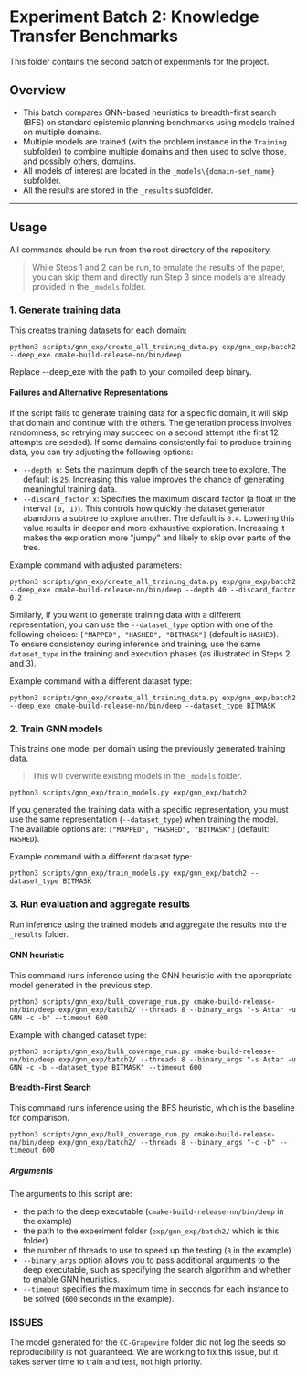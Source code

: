 # Experiment Batch 2: Knowledge Transfer Benchmarks

This folder contains the second batch of experiments for the project.

## Overview

- This batch compares GNN-based heuristics to breadth-first search (BFS) on standard epistemic planning benchmarks using models trained on multiple domains.
- Multiple models are trained (with the problem instance in the `Training` subfolder) to combine multiple domains and then used to solve those, and possibly others, domains.
- All models of interest are located in the `_models\{domain-set_name}` subfolder.
- All the results are stored in the `_results` subfolder.

------------------------------------------------------------------------

## Usage

All commands should be run from the root directory of the repository.
> While Steps 1 and 2 can be run, to emulate the results of the paper, you
can skip them and directly run Step 3 since models are already provided
in the `_models` folder.

### 1. Generate training data

This creates training datasets for each domain:

``` console
python3 scripts/gnn_exp/create_all_training_data.py exp/gnn_exp/batch2 --deep_exe cmake-build-release-nn/bin/deep
```

Replace --deep_exe with the path to your compiled deep binary.

#### Failures and Alternative Representations

If the script fails to generate training data for a specific domain, it
will skip that domain and continue with the others. The generation
process involves randomness, so retrying may succeed on a second
attempt (the first 12 attempts are seeded).
If some domains consistently fail to produce training data, you
can try adjusting the following options:

-   `--depth n`: Sets the maximum depth of the search tree to explore.
    The default is `25`. Increasing this value improves the chance of
    generating meaningful training data.
-   `--discard_factor x`: Specifies the maximum discard factor (a float
    in the interval `[0, 1)`). This controls how quickly the dataset
    generator abandons a subtree to explore another. The default is
    `0.4`. Lowering this value results in deeper and more exhaustive
    exploration. Increasing it makes the exploration more "jumpy" and
    likely to skip over parts of the tree.

Example command with adjusted parameters:

``` console
python3 scripts/gnn_exp/create_all_training_data.py exp/gnn_exp/batch2 --deep_exe cmake-build-release-nn/bin/deep --depth 40 --discard_factor 0.2
```

Similarly, if you want to generate training data with a different
representation, you can use the `--dataset_type` option with one of the
following choices: `["MAPPED", "HASHED", "BITMASK"]` (default is
`HASHED`).\
To ensure consistency during inference and training, use the
same `dataset_type` in the training and execution phases
(as illustrated in Steps 2 and 3).

Example command with a different dataset type:

``` console
python3 scripts/gnn_exp/create_all_training_data.py exp/gnn_exp/batch2 --deep_exe cmake-build-release-nn/bin/deep --dataset_type BITMASK
```

### 2. Train GNN models

This trains one model per domain using the previously generated training
data.
> This will overwrite existing models in the `_models` folder.

``` console
python3 scripts/gnn_exp/train_models.py exp/gnn_exp/batch2
```

If you generated the training data with a specific representation, you must
use the same representation (`--dataset_type`) when training the model.\
The available options are: `["MAPPED", "HASHED", "BITMASK"]` (default: `HASHED`).

Example command with a different dataset type:

```console
python3 scripts/gnn_exp/train_models.py exp/gnn_exp/batch2 --dataset_type BITMASK
```

### 3. Run evaluation and aggregate results

Run inference using the trained models and aggregate the results into
the `_results` folder.

#### GNN heuristic

This command runs inference using the GNN heuristic with the appropriate
model generated in the previous step.

``` console
python3 scripts/gnn_exp/bulk_coverage_run.py cmake-build-release-nn/bin/deep exp/gnn_exp/batch2/ --threads 8 --binary_args "-s Astar -u GNN -c -b" --timeout 600
```

Example with changed dataset type:

``` console
python3 scripts/gnn_exp/bulk_coverage_run.py cmake-build-release-nn/bin/deep exp/gnn_exp/batch2/ --threads 8 --binary_args "-s Astar -u GNN -c -b --dataset_type BITMASK" --timeout 600
```

#### Breadth-First Search

This command runs inference using the BFS heuristic, which is the
baseline for comparison.

``` console
python3 scripts/gnn_exp/bulk_coverage_run.py cmake-build-release-nn/bin/deep exp/gnn_exp/batch2/ --threads 8 --binary_args "-c -b" --timeout 600
```

##### Arguments

The arguments to this script are:
- the path to the deep executable (`cmake-build-release-nn/bin/deep` in
  the example)
- the path to the experiment folder (`exp/gnn_exp/batch2/` which
  is this folder)
- the number of threads to use to speed up the testing (`8` in the
  example)
- `--binary_args` option allows you to pass additional arguments to the
  deep executable, such as specifying the search algorithm and whether
  to enable GNN heuristics.
- `--timeout` specifies the maximum time in
  seconds for each instance to be solved (`600` seconds in the example).


### ISSUES

The model generated for the `CC-Grapevine` folder did not log the seeds so reproducibility is not guaranteed.
We are working to fix this issue, but it takes server time to train and test, not high priority.
